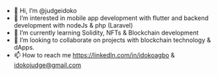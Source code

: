 - 👋 Hi, I’m @judgeidoko
- 👀 I’m interested in mobile app development with flutter and backend development with nodeJs & php (Laravel)
- 🌱 I’m currently learning Solidity, NFTs & Blockchain development
- 💞️ I’m looking to collaborate on projects with blockchain technology & dApps. 
- 📫 How to reach me https://linkedIn.com/in/idokoagbo & idokojudge@gmail.com

<!---
judgeidoko/judgeidoko is a ✨ special ✨ repository because its `README.md` (this file) appears on your GitHub profile.
You can click the Preview link to take a look at your changes.
--->
